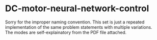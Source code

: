 # DC-motor-neural-network-control

Sorry for the improper naming convention. This set is just a repeated implementation of the same problem statements with multiple variations. The modes are self-explainatory from the PDF file attached.
